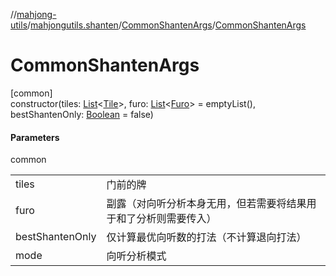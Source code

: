 //[mahjong-utils](../../../index.md)/[mahjongutils.shanten](../index.md)/[CommonShantenArgs](index.md)/[CommonShantenArgs](-common-shanten-args.md)

# CommonShantenArgs

[common]\
constructor(tiles: [List](https://kotlinlang.org/api/latest/jvm/stdlib/kotlin.collections/-list/index.html)&lt;[Tile](../../mahjongutils.models/-tile/index.md)&gt;, furo: [List](https://kotlinlang.org/api/latest/jvm/stdlib/kotlin.collections/-list/index.html)&lt;[Furo](../../mahjongutils.models/-furo/index.md)&gt; = emptyList(), bestShantenOnly: [Boolean](https://kotlinlang.org/api/latest/jvm/stdlib/kotlin/-boolean/index.html) = false)

#### Parameters

common

| | |
|---|---|
| tiles | 门前的牌 |
| furo | 副露（对向听分析本身无用，但若需要将结果用于和了分析则需要传入） |
| bestShantenOnly | 仅计算最优向听数的打法（不计算退向打法） |
| mode | 向听分析模式 |
